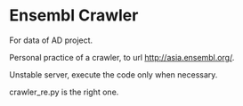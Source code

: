 # Ensembl Crawler

For data of AD project.

Personal practice of a crawler, to url http://asia.ensembl.org/.

Unstable server, execute the code only when necessary.

crawler_re.py is the right one.
